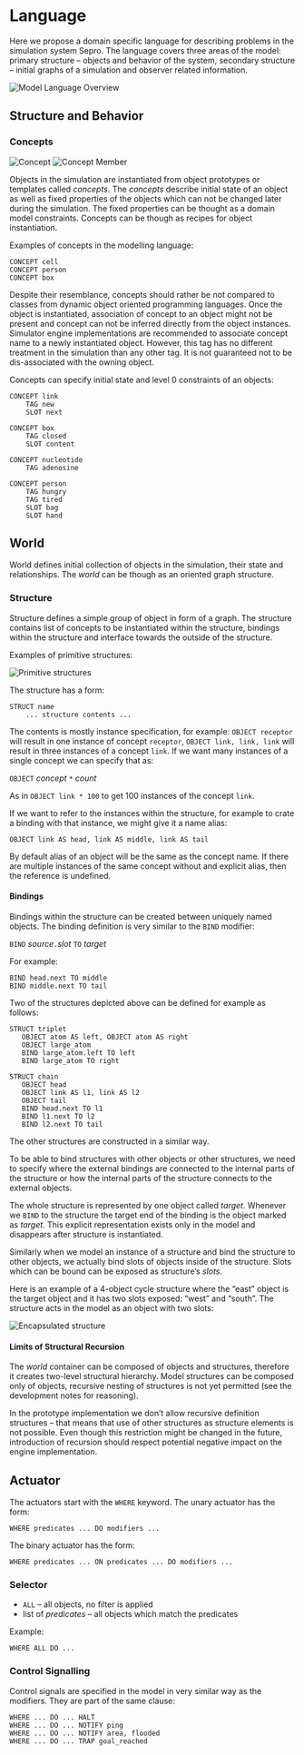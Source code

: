 # Language

Here we propose a domain specific language for describing problems in the
simulation system Sepro. The language covers three areas of the model: primary
structure – objects and behavior of the system, secondary structure – initial
graphs of a simulation and observer related information.

![Model Language Overview](images/model-language-overview)

## Structure and Behavior

### Concepts

![Concept](images/grammar-concept)
![Concept Member](images/grammar-concept-member)

Objects in the simulation are instantiated from object prototypes or templates
called _concepts_.  The _concepts_ describe initial state of an object as well
as fixed properties of the objects which can not be changed later during the
simulation. The fixed properties can be thought as a domain model constraints.
Concepts can be though as recipes for object instantiation.

Examples of concepts in the modelling language:

	CONCEPT cell
	CONCEPT person
	CONCEPT box

Despite their resemblance, concepts should rather be not compared to classes
from dynamic object oriented programming languages. Once the object is
instantiated, association of concept to an object might not be present and
concept can not be inferred directly from the object instances.  Simulator
engine implementations are recommended to associate concept name to a newly
instantiated object. However, this tag has no different treatment in the
simulation than any other tag. It is not guaranteed not to be dis-associated
with the owning object.

Concepts can specify initial state and level 0 constraints of an objects: 

    CONCEPT link
        TAG new
        SLOT next

    CONCEPT box
        TAG closed
        SLOT content

    CONCEPT nucleotide
        TAG adenosine

    CONCEPT person
        TAG hungry
        TAG tired
        SLOT bag
        SLOT hand

## World

World defines initial collection of objects in the simulation, their state and
relationships. The _world_ can be though as an oriented graph structure.

### Structure

Structure defines a simple group of object in form of a graph. The structure
contains list of concepts to be instantiated within the structure, bindings
within the structure and interface towards the outside of the structure.

Examples of primitive structures:

![Primitive structures](images/structures)

The structure has a form:

	STRUCT name
	    ... structure contents ...

The contents is mostly instance specification, for example: `OBJECT receptor`
will result in one instance of concept `receptor`, `OBJECT link, link, link`
will result in three instances of a concept `link`. If we want many instances
of a single concept we can specify that as:

`OBJECT` _concept_ `*` _count_

As in `OBJECT link * 100` to get 100 instances of the concept `link`.

If we want to refer to the instances within the structure, for example to crate
a binding with that instance, we might give it a name alias:

	OBJECT link AS head, link AS middle, link AS tail

By default alias of an object will be the same as the concept name. If there
are multiple instances of the same concept without and explicit alias, then the
reference is undefined.

#### Bindings

Bindings within the structure can be created between uniquely named objects.
The binding definition is very similar to the `BIND` modifier:

`BIND` _source_`.`_slot_ `TO` _target_

For example:

	BIND head.next TO middle
	BIND middle.next TO tail

Two of the structures depicted above can be defined for example as follows:

	STRUCT triplet
	   OBJECT atom AS left, OBJECT atom AS right
	   OBJECT large_atom
	   BIND large_atom.left TO left
	   BIND large_atom TO right
	
	STRUCT chain
	   OBJECT head
	   OBJECT link AS l1, link AS l2
	   OBJECT tail
	   BIND head.next TO l1
	   BIND l1.next TO l2
	   BIND l2.next TO tail

The other structures are constructed in a similar way.

To be able to bind structures with other objects or other structures, we need
to specify where the external bindings are connected to the internal parts of
the structure or how the internal parts of the structure connects to the
external objects.

The whole structure is represented by one object called _target_. Whenever we
`BIND` to the structure the target end of the binding is the object marked as
_target_. This explicit representation exists only in the model and disappears
after structure is instantiated.

Similarly when we model an instance of a structure and bind the structure to
other objects, we actually bind slots of objects inside of the structure. Slots
which can be bound can be exposed as structure’s _slots_.

Here is an example of a 4-object cycle structure where the “east” object is the
target object and it has two slots exposed: “west” and “south”. The structure
acts in the model as an object with two slots:

![Encapsulated structure](images/structures-group)

#### Limits of Structural Recursion

The _world_ container can be composed of objects and structures, therefore it
creates two-level structural hierarchy. Model structures can be composed only
of objects, recursive nesting of structures is not yet permitted (see the
development notes for reasoning).

In the prototype implementation we don’t allow recursive definition structures
– that means that use of other structures as structure elements is not
possible. Even though this restriction might be changed in the future,
introduction of recursion should respect potential negative impact on the
engine implementation.

## Actuator

The actuators start with the `WHERE` keyword. The unary actuator has the form:

	WHERE predicates ... DO modifiers ...

The binary actuator has the form:

	WHERE predicates ... ON predicates ... DO modifiers ...


### Selector

* `ALL` – all objects, no filter is applied
* list of _predicates_ – all objects which match the predicates

Example:

    WHERE ALL DO ...


### Control Signalling

Control signals are specified in the model in very similar way as the
modifiers. They are part of the same clause:

    WHERE ... DO ... HALT
    WHERE ... DO ... NOTIFY ping
    WHERE ... DO ... NOTIFY area, flooded
    WHERE ... DO ... TRAP goal_reached

